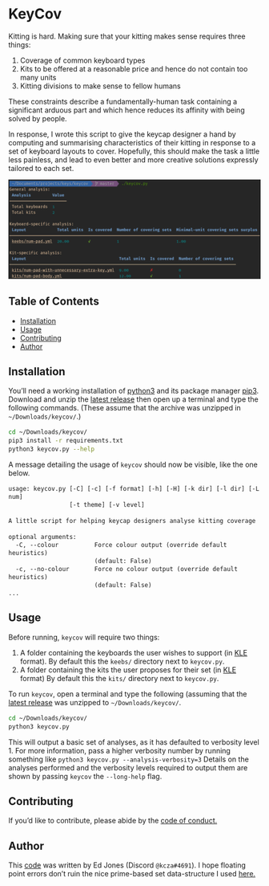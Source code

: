 # KeyCov

Kitting is hard.
Making sure that your kitting makes sense requires three things:

1. Coverage of common keyboard types
2. Kits to be offered at a reasonable price and hence do not contain too many units
3. Kitting divisions to make sense to fellow humans

These constraints describe a fundamentally-human task containing a significant arduous part and which hence reduces its affinity with being solved by people.

In response, I wrote this script to give the keycap designer a hand by computing and summarising characteristics of their kitting in response to a set of keyboard layouts to cover.
Hopefully, this should make the task a little less painless, and lead to even better and more creative solutions expressly tailored to each set.

![An example of keycov output](https://raw.githubusercontent.com/TheSignPainter98/keycov/master/img/keycov-example.png)

## Table of Contents


<!-- vim-markdown-toc GFM -->

* [Installation](#installation)
* [Usage](#usage)
* [Contributing](#contributing)
* [Author](#author)

<!-- vim-markdown-toc -->

## Installation

You’ll need a working installation of [python3][python3] and its package manager [pip3][pip3].
Download and unzip the [latest release][latest-release] then open up a terminal and type the following commands.
(These assume that the archive was unzipped in `~/Downloads/keycov/`.)

```bash
cd ~/Downloads/keycov/
pip3 install -r requirements.txt
python3 keycov.py --help
```

A message detailing the usage of `keycov` should now be visible, like the one below.

```
usage: keycov.py [-C] [-c] [-f format] [-h] [-H] [-k dir] [-l dir] [-L num]
                 [-t theme] [-v level]

A little script for helping keycap designers analyse kitting coverage

optional arguments:
  -C, --colour          Force colour output (override default heuristics)
                        (default: False)
  -c, --no-colour       Force no colour output (override default heuristics)
                        (default: False)
...
```

## Usage

Before running, `keycov` will require two things:

1. A folder containing the keyboards the user wishes to support (in [KLE][kle] format).
   By default this the `keebs/` directory next to `keycov.py`.
2. A folder containing the kits the user proposes for their set (in [KLE][kle] format)
   By default this the `kits/` directory next to `keycov.py`.

To run `keycov`, open a terminal and type the following (assuming that the [latest release][latest-release] was unzipped to `~/Downloads/keycov/`.

```bash
cd ~/Downloads/keycov/
python3 keycov.py
```

This will output a basic set of analyses, as it has defaulted to verbosity level 1.
For more information, pass a higher verbosity number by running something like `python3 keycov.py --analysis-verbosity=3`
Details on the analyses performed and the verbosity levels required to output them are shown by passing `keycov` the `--long-help` flag.

## Contributing

If you’d like to contribute, please abide by the [code of conduct.][code-of-conduct]

## Author

This [code][github] was written by Ed Jones (Discord `@kcza#4691`).
I hope floating point errors don’t ruin the nice prime-based set data-structure I used [here.][prime-sets]

[code-of-conduct]: https://github.com/TheSignPainter98/adjust-keys/blob/master/.github/CODE_OF_CONDUCT.md
[github]: http://www.github.com/TheSignPainter98/keycov
[kle]: http://www.keyboard-layout-editor.com "Keyboard layout editor"
[latest-release]: https://github.com/TheSignPainter98/keycov/releases/latest
[pip3]: https://pip.pypa.io/en/stable/
[prime-sets]: https://github.com/TheSignPainter98/keycov/blob/master/src/coverage_analyser.py#L8
[python3]: https://www.python.org
